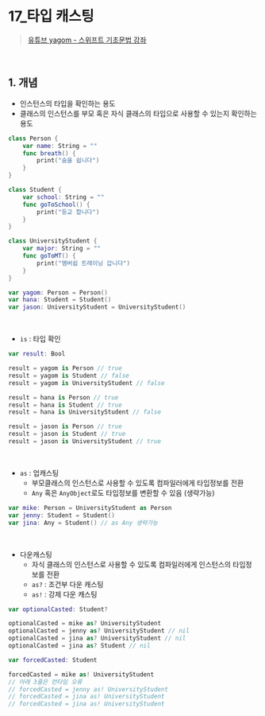 # 17_타입 캐스팅

>[유튜브 yagom - 스위프트 기초문법 강좌](https://www.youtube.com/playlist?list=PLz8NH7YHUj_ZmlgcSETF51Z9GSSU6Uioy)

<br>

## 1. 개념
- 인스턴스의 타입을 확인하는 용도
- 클래스의 인스턴스를 부모 혹은 자식 클래스의 타입으로 사용할 수 있는지 확인하는 용도
```swift
class Person {
    var name: String = ""
    func breath() {
        print("숨을 쉽니다")
    }
}

class Student {
    var school: String = ""
    func goToSchool() {
        print("등교 합니다")
    }
}

class UniversityStudent {
    var major: String = ""
    func goToMT() {
        print("멤버쉽 트레이닝 갑니다")
    }
}

var yagom: Person = Person()
var hana: Student = Student()
var jason: UniversityStudent = UniversityStudent()
```

<br>

- `is` : 타입 확인 
```swift
var result: Bool

result = yagom is Person // true
result = yagom is Student // false
result = yagom is UniversityStudent // false

result = hana is Person // true
result = hana is Student // true
result = hana is UniversityStudent // false

result = jason is Person // true
result = jason is Student // true
result = jason is UniversityStudent // true
```

<br>

- `as` : 업캐스팅
   - 부모클래스의 인스턴스로 사용할 수 있도록 컴파일러에게 타입정보를 전환
   - `Any` 혹은 `AnyObject`로도 타입정보를 변환할 수 있음 (생략가능)
```swift
var mike: Person = UniversityStudent as Person
var jenny: Student = Student()
var jina: Any = Student() // as Any 생략가능
```

<br>

- 다운캐스팅
   - 자식 클래스의 인스턴스로 사용할 수 있도록 컴파일러에게 인스턴스의 타입정보를 전환
   - `as?` : 조건부 다운 캐스팅
   - `as!` : 강제 다운 캐스팅
```swift
var optionalCasted: Student?

optionalCasted = mike as? UniversityStudent
optionalCasted = jenny as? UniversityStudent // nil
optionalCasted = jina as? UniversityStudent // nil
optionalCasted = jina as? Student // nil
```
```swift
var forcedCasted: Student

forcedCasted = mike as! UniversityStudent
// 아래 3줄은 런타임 오류
// forcedCasted = jenny as! UniversityStudent
// forcedCasted = jina as! UniversityStudent
// forcedCasted = jina as! UniversityStudent
```